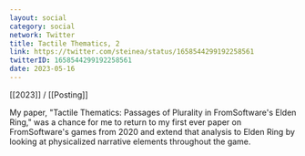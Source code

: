 ```yaml
---
layout: social
category: social
network: Twitter
title: Tactile Thematics, 2
link: https://twitter.com/steinea/status/1658544299192258561
twitterID: 1658544299192258561
date: 2023-05-16
---
```


[[2023]] / [[Posting]]

My paper, "Tactile Thematics: Passages of Plurality in FromSoftware's Elden Ring," was a chance for me to return to my first ever paper on FromSoftware's games from 2020 and extend that analysis to Elden Ring by looking at physicalized narrative elements throughout the game.
